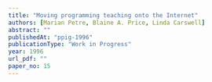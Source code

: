 ```yaml
---
title: "Moving programming teaching onto the Internet"
authors: [Marian Petre, Blaine A. Price, Linda Carswell]
abstract: ""
publishedAt: "ppig-1996"
publicationType: "Work in Progress"
year: 1996
url_pdf: ""
paper_no: 15
---
```


